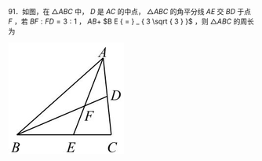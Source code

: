 91．如图，在 $\triangle A B C$ 中， $D$ 是 $A C$ 的中点， $\triangle A B C$ 的角平分线 $A E$ 交 $B D$ 于点 $F$ ，若 $B F : F D = 3 : 1$ ， $A B +$ $B E { = } _ { 3 \sqrt { 3 } }$ ，则 $\triangle A B C$ 的周长为

![](<../../qs_image_DB/专题1-2_一文吃透相似三角形12个模型·共14类题型（解析版）/db951be34c92eded3d6a9116cef1a39ceac583ba25ce25120e1f7ae0f5e18015.jpg>)
